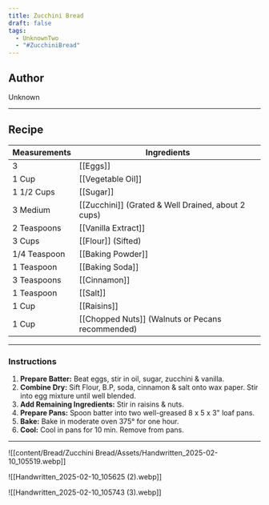```yaml
---
title: Zucchini Bread
draft: false
tags:
  - UnknownTwo
  - "#ZucchiniBread"
---
```

## Author
Unknown
___
## Recipe

| Measurements | Ingredients               |
| :----------- | ------------------------- |
|3|[[Eggs]]|
|1 Cup|[[Vegetable Oil]]|
|1 1/2 Cups|[[Sugar]]|
|3 Medium|[[Zucchini]] (Grated & Well Drained, about 2 cups)|
|2 Teaspoons|[[Vanilla Extract]]|
|3 Cups|[[Flour]] (Sifted)|
|1/4 Teaspoon|[[Baking Powder]]|
|1 Teaspoon|[[Baking Soda]]|
|3 Teaspoons|[[Cinnamon]]|
|1 Teaspoon|[[Salt]]|
|1 Cup|[[Raisins]]|
|1 Cup|[[Chopped Nuts]] (Walnuts or Pecans recommended)|
___
### Instructions
1. **Prepare Batter:** Beat eggs, stir in oil, sugar, zucchini & vanilla.
2. **Combine Dry:** Sift Flour, B.P, soda, cinnamon & salt onto wax paper. Stir into egg mixture until well blended.
3. **Add Remaining Ingredients:** Stir in raisins & nuts.
4. **Prepare Pans:** Spoon batter into two well-greased 8 x 5 x 3" loaf pans.
5. **Bake:** Bake in moderate oven 375° for one hour.
6. **Cool:** Cool in pans for 10 min. Remove from pans.
___
![[content/Bread/Zucchini Bread/Assets/Handwritten_2025-02-10_105519.webp]]

![[Handwritten_2025-02-10_105625 (2).webp]]

![[Handwritten_2025-02-10_105743 (3).webp]]